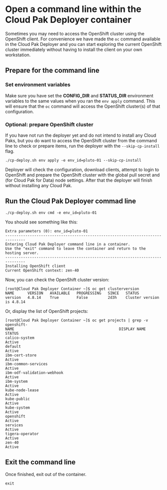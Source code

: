 # Open a command line within the Cloud Pak Deployer container

Sometimes you may need to access the OpenShift cluster using the OpenShift client. For convenience we have made the `oc` command available in the Cloud Pak Deployer and you can start exploring the current OpenShift cluster immediately without having to install the client on your own workstation.

## Prepare for the command line

### Set environment variables
Make sure you have set the **CONFIG_DIR** and **STATUS_DIR** environment variables to the same values when you ran the `env apply` command. This will ensure that the `oc` command will access the OpenShift cluster(s) of that configuration.


### Optional: prepare OpenShift cluster
If you have not run the deployer yet and do not intend to install any Cloud Paks, but you do want to access the OpenShift cluster from the command line to check or prepare items, run the deployer with the `--skip-cp-install` flag.

```
./cp-deploy.sh env apply -e env_id=pluto-01 --skip-cp-install
```

Deployer will check the configuration, download clients, attempt to login to OpenShift and prepare the OpenShift cluster with the global pull secret and (for Cloud Pak for Data) node settings. After that the deployer will finish without installing any Cloud Pak.

## Run the Cloud Pak Deployer commad line
```
./cp-deploy.sh env cmd -e env_id=pluto-01 
```

You should see something like this:
```
Extra parameters (0): env_id=pluto-01
-------------------------------------------------------------------------------
Entering Cloud Pak Deployer command line in a container.
Use the "exit" command to leave the container and return to the hosting server.
-------------------------------------------------------------------------------
Installing OpenShift client
Current OpenShift context: zen-40
```

Now, you can check the OpenShift cluster version:
```
[root@Cloud Pak Deployer Container ~]$ oc get clusterversion
NAME      VERSION   AVAILABLE   PROGRESSING   SINCE   STATUS
version   4.8.14    True        False         2d3h    Cluster version is 4.8.14
```

Or, display the list of OpenShift projects:
```
[root@Cloud Pak Deployer Container ~]$ oc get projects | grep -v openshift-
NAME                                               DISPLAY NAME   STATUS
calico-system                                                     Active
default                                                           Active
ibm-cert-store                                                    Active
ibm-common-services                                               Active
ibm-odf-validation-webhook                                        Active
ibm-system                                                        Active
kube-node-lease                                                   Active
kube-public                                                       Active
kube-system                                                       Active
openshift                                                         Active
services                                                          Active
tigera-operator                                                   Active
zen-40                                                            Active
```

## Exit the command line
Once finished, exit out of the container.
```
exit
```